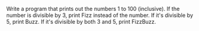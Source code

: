Write a program that prints out the numbers 1 to 100 (inclusive).
If the number is divisible by 3, print Fizz instead of the number.
If it's divisible by 5, print Buzz.
If it's divisible by both 3 and 5, print FizzBuzz.